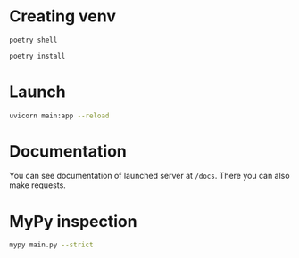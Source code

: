# Creating venv

```bash
poetry shell
```

```bash
poetry install
```

# Launch

```bash
uvicorn main:app --reload
```

# Documentation

You can see documentation of launched server at `/docs`. There you can also make requests.

# MyPy inspection

```bash
mypy main.py --strict
```
